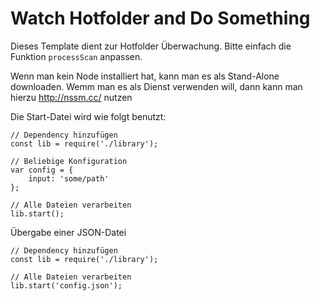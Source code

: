 # Watch Hotfolder and Do Something  

Dieses Template dient zur Hotfolder Überwachung. 
Bitte einfach die Funktion `processScan` anpassen.

Wenn man kein Node installiert hat, kann man es als Stand-Alone downloaden. 
Wemm man es als Dienst verwenden will, dann kann man hierzu http://nssm.cc/ nutzen


Die Start-Datei wird wie folgt benutzt:

```JS
// Dependency hinzufügen
const lib = require('./library');

// Beliebige Konfiguration
var config = {
    input: 'some/path'
};

// Alle Dateien verarbeiten
lib.start();
```

Übergabe einer JSON-Datei

```JS
// Dependency hinzufügen
const lib = require('./library');

// Alle Dateien verarbeiten
lib.start('config.json');
```
